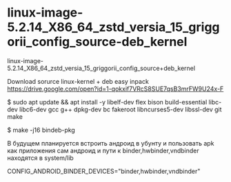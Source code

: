 # linux-image-5.2.14_X86_64_zstd_versia_15_griggorii_config_source-deb_kernel
linux-image-5.2.14_X86_64_zstd_versia_15_griggorii_config_source+deb_kernel

Download sorurce linux-kernel + deb easy inpack https://drive.google.com/open?id=1-qokxif7VRcS8SUE7qsB3mrFW9U24x-F

$ sudo apt update && apt install -y libelf-dev flex bison build-essential libc-dev libc6-dev gcc g++ dpkg-dev bc fakeroot libncurses5-dev libssl-dev git make

$ make -j16 bindeb-pkg

В будущем планируется встроить андроид в убунту и пользовать apk как приложения сам андроид и пути к binder,hwbinder,vndbinder находятся в system/lib


CONFIG_ANDROID_BINDER_DEVICES="binder,hwbinder,vndbinder"
